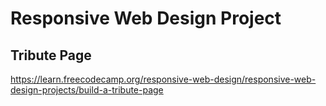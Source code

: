 # Responsive Web Design Project
## Tribute Page
https://learn.freecodecamp.org/responsive-web-design/responsive-web-design-projects/build-a-tribute-page

